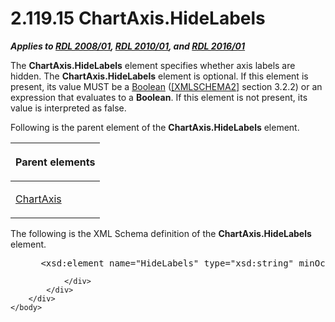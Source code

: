 <html dir="LTR" xmlns:mshelp="http://msdn.microsoft.com/mshelp" xmlns:ddue="http://ddue.schemas.microsoft.com/authoring/2003/5" xmlns:xlink="http://www.w3.org/1999/xlink" xmlns:tool="http://www.microsoft.com/tooltip">
    <head>
        <meta http-equiv="Content-Type" content="text/html; CHARSET=utf-8"></meta>
        <meta name="save" content="history"></meta>
        <title>2.119.15 ChartAxis.HideLabels</title>
        <xml>
            <mshelp:toctitle title="2.119.15 ChartAxis.HideLabels"></mshelp:toctitle>
            <mshelp:rltitle title="[MS-RDL]: ChartAxis.HideLabels"></mshelp:rltitle>
            <mshelp:keyword index="A" term="6ea7849f-1374-4be8-bfcf-a968f52257ad"></mshelp:keyword>
            <mshelp:attr name="DCSext.ContentType" value="open specification"></mshelp:attr>
            <mshelp:attr name="AssetID" value="6ea7849f-1374-4be8-bfcf-a968f52257ad"></mshelp:attr>
            <mshelp:attr name="TopicType" value="kbRef"></mshelp:attr>
            <mshelp:attr name="DCSext.Title" value="[MS-RDL]: ChartAxis.HideLabels" />
        </xml>
    </head>
    <body>
        <div id="header">
            <h1 class="heading">2.119.15 ChartAxis.HideLabels</h1>
        </div>
        <div id="mainSection">
            <div id="mainBody">
                <div id="allHistory" class="saveHistory"></div>
                <div id="sectionSection0" class="section" name="collapseableSection">
                    

<p><b><i>Applies to </i></b><a href="1e855f94-4617-47e4-b89e-0856c6cb420f.htm"><b><i>RDL 2008/01</i></b></a><b><i>,
</i></b><a href="3428e690-a348-4ec7-8a6a-8efb42d2cdee.htm"><b><i>RDL 2010/01</i></b></a><b><i>,
and </i></b><a href="52ce3983-2bfc-4e72-9359-42aaf5fe4509.htm"><b><i>RDL 2016/01</i></b></a></p>

<p>The <b>ChartAxis.HideLabels</b> element specifies whether
axis labels are hidden. The <b>ChartAxis.HideLabels</b> element is optional. If
this element is present, its value MUST be a <a href="4802fa14-3619-43fa-9898-3acab160a24c.htm">Boolean</a> (<a href="https://go.microsoft.com/fwlink/?LinkId=90610">[XMLSCHEMA2]</a> section
3.2.2) or an expression that evaluates to a <b>Boolean</b>. If this element is
not present, its value is interpreted as false.</p>

<p>Following is the parent element of the <b>ChartAxis.HideLabels</b>
element.</p>

<table>
 <thead>
  <tr>
   <th>
   <p>Parent elements</p>
   </th>
  </tr>
 </thead>
 <tr>
  <td>
  <p><a href="0c19f1cb-ef68-4c28-a2d0-8601b7fd0f32.htm">ChartAxis</a></p>
  </td>
 </tr>
</table>

<p>The following is the XML Schema definition of the <b>ChartAxis.HideLabels</b>
element.</p>

<dl>
<dd>
<div><pre> &lt;xsd:element name=&quot;HideLabels&quot; type=&quot;xsd:string&quot; minOccurs=&quot;0&quot; /&gt;
</pre></div>
</dd></dl>


                </div>
            </div>
        </div>
    </body>
</html>